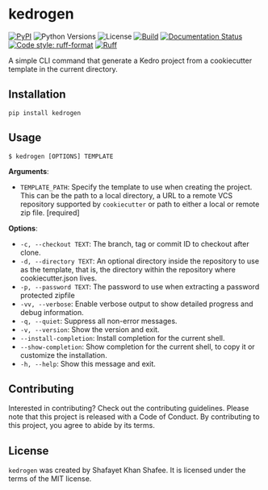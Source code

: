 # kedrogen

[![PyPI](https://img.shields.io/pypi/v/kedrogen.svg)](https://pypi.org/project/kedrogen/) ![Python Versions](https://img.shields.io/pypi/pyversions/kedrogen) ![License](https://img.shields.io/pypi/l/kedrogen) [![Build](https://github.com/shafayetShafee/kedrogen/actions/workflows/ci-cd.yml/badge.svg)](https://github.com/shafayetShafee/kedrogen/actions/workflows/ci-cd.yml) [![Documentation Status](https://readthedocs.org/projects/kedrogen/badge/?version=latest)](https://kedrogen.readthedocs.io/en/latest/?badge=latest)
[![Code style: ruff-format](https://img.shields.io/badge/code%20style-ruff_format-6340ac.svg)](https://github.com/astral-sh/ruff) [![Ruff](https://img.shields.io/endpoint?url=https://raw.githubusercontent.com/astral-sh/ruff/main/assets/badge/v2.json)](https://github.com/astral-sh/ruff)

A simple CLI command that generate a Kedro project from a cookiecutter template in the current directory.

## Installation

```console
pip install kedrogen
```
  
## Usage

```console
$ kedrogen [OPTIONS] TEMPLATE
```

**Arguments**:

* `TEMPLATE_PATH`: Specify the template to use when creating the project.
This can be the path to a local directory, a URL to a remote VCS repository supported
by `cookiecutter` or path to either a local or remote zip file.
  [required]

**Options**:

* `-c, --checkout TEXT`: The branch, tag or commit ID to checkout after clone.
* `-d, --directory TEXT`: An optional directory inside the repository to use as the template, that is,
the directory within the repository where cookiecutter.json lives.
* `-p, --password TEXT`: The password to use when extracting a password protected zipfile
* `-vv, --verbose`: Enable verbose output to show detailed progress and debug information.
* `-q, --quiet`: Suppress all non-error messages.
* `-v, --version`: Show the version and exit.
* `--install-completion`: Install completion for the current shell.
* `--show-completion`: Show completion for the current shell, to copy it or customize the installation.
* `-h, --help`: Show this message and exit.


## Contributing

Interested in contributing? Check out the contributing guidelines. Please note that this project is released with a Code of Conduct. By contributing to this project, you agree to abide by its terms.

## License

`kedrogen` was created by Shafayet Khan Shafee. It is licensed under the terms of the MIT license.
